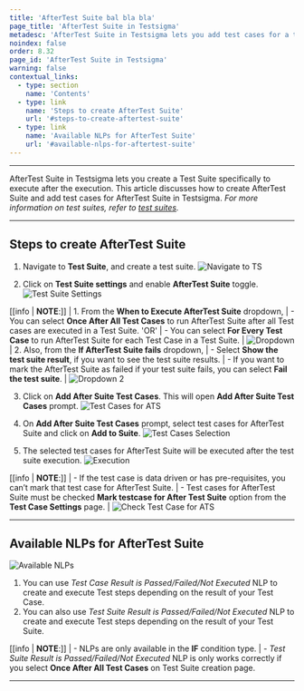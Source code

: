 ```yaml
---
title: 'AfterTest Suite bal bla bla'
page_title: 'AfterTest Suite in Testsigma'
metadesc: 'AfterTest Suite in Testsigma lets you add test cases for a test suite to execute after executing existing test cases in the test suite'
noindex: false
order: 8.32
page_id: 'AfterTest Suite in Testsigma'
warning: false
contextual_links:
  - type: section
    name: 'Contents'
  - type: link
    name: 'Steps to create AfterTest Suite'
    url: '#steps-to-create-aftertest-suite'
  - type: link
    name: 'Available NLPs for AfterTest Suite'
    url: '#available-nlps-for-aftertest-suite'
---
```


---

AfterTest Suite in Testsigma lets you create a Test Suite specifically to execute after the execution. This article discusses how to create AfterTest Suite and add test cases for AfterTest Suite in Testsigma. _For more information on test suites, refer to [test suites](https://testsigma.com/docs/test-management/test-suites/overview/)._

---

## **Steps to create AfterTest Suite**

1. Navigate to **Test Suite**, and create a test suite.
   ![Navigate to TS](https://s3.amazonaws.com/static-docs.testsigma.com/new_images/projects/applications/attsnav.png)

2. Click on **Test Suite settings** and enable **AfterTest Suite** toggle.
   ![Test Suite Settings](https://s3.amazonaws.com/static-docs.testsigma.com/new_images/projects/applications/attstsset.png)

[[info | **NOTE**:]]
| 1. From the **When to Execute AfterTest Suite** dropdown,
| - You can select **Once After All Test Cases** to run AfterTest Suite after all Test cases are executed in a Test Suite. 'OR'
| - You can select **For Every Test Case** to run AfterTest Suite for each Test Case in a Test Suite.
| ![Dropdown](https://s3.amazonaws.com/static-docs.testsigma.com/new_images/projects/applications/attswtets.png)
| 2. Also, from the **If AfterTest Suite fails** dropdown,
| - Select **Show the test suite result**, if you want to see the test suite results.
| - If you want to mark the AfterTest Suite as failed if your test suite fails, you can select **Fail the test suite**.
| ![Dropdown 2](https://s3.amazonaws.com/static-docs.testsigma.com/new_images/projects/applications/attsitsfls.png)

3. Click on **Add After Suite Test Cases**. This will open **Add After Suite Test Cases** prompt.
   ![Test Cases for ATS](https://s3.amazonaws.com/static-docs.testsigma.com/new_images/projects/applications/attstcsfats.png)

4. On **Add After Suite Test Cases** prompt, select test cases for AfterTest Suite and click on **Add to Suite**.
   ![Test Cases Selection](https://s3.amazonaws.com/static-docs.testsigma.com/new_images/projects/applications/attstcssel.png)

5. The selected test cases for AfterTest Suite will be executed after the test suite execution.
   ![Execution](https://s3.amazonaws.com/static-docs.testsigma.com/new_images/projects/applications/attsstcweats.png)

[[info | **NOTE**:]]
| - If the test case is data driven or has pre-requisites, you can’t mark that test case for AfterTest Suite.
| - Test cases for AfterTest Suite must be checked **Mark testcase for After Test Suite** option from the **Test Case Settings** page.
| ![Check Test Case for ATS](https://s3.amazonaws.com/static-docs.testsigma.com/new_images/projects/applications/attsmtcch.png)

---

## **Available NLPs for AfterTest Suite**

![Available NLPs](https://s3.amazonaws.com/static-docs.testsigma.com/new_images/projects/applications/attsnlp.png)

1. You can use _Test Case Result is Passed/Failed/Not Executed_ NLP to create and execute Test steps depending on the result of your Test Case.
2. You can also use _Test Suite Result is Passed/Failed/Not Executed_ NLP to create and execute Test steps depending on the result of your Test Suite.

[[info | **NOTE**:]]
| - NLPs are only available in the **IF** condition type.
| - _Test Suite Result is Passed/Failed/Not Executed_ NLP is only works correctly if you select **Once After All Test Cases** on Test Suite creation page.

---
